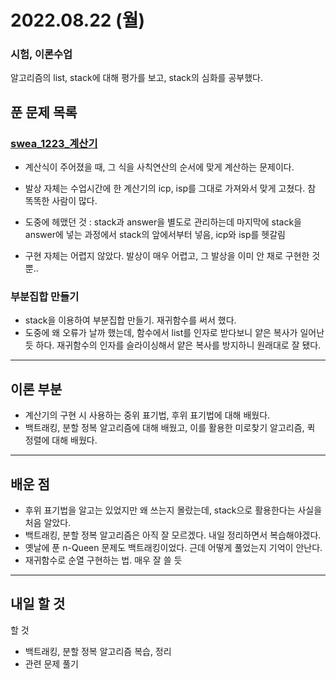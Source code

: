 # 2022.08.22 (월)

### 시험, 이론수업

알고리즘의 list, stack에 대해 평가를 보고, stack의 심화를 공부했다.

## 푼 문제 목록

### [swea_1223_계산기](https://swexpertacademy.com/main/code/problem/problemDetail.do?contestProbId=AV14nnAaAFACFAYD&categoryId=AV14nnAaAFACFAYD&categoryType=CODE&problemTitle=1223&orderBy=FIRST_REG_DATETIME&selectCodeLang=ALL&select-1=&pageSize=10&pageIndex=1&&&&&&&&&)

- 계산식이 주어졌을 때, 그 식을 사칙연산의 순서에 맞게 계산하는 문제이다.

- 발상 자체는 수업시간에 한 계산기의 icp, isp를 그대로 가져와서 맞게 고쳤다. 참 똑똑한 사람이 많다.

- 도중에 헤맸던 것 : stack과 answer을 별도로 관리하는데 마지막에 stack을 answer에 넣는 과정에서 stack의 앞에서부터 넣음, icp와 isp를 헷갈림

- 구현 자체는 어렵지 않았다. 발상이 매우 어렵고, 그 발상을 이미 안 채로 구현한 것 뿐..


### 부분집합 만들기

- stack을 이용하여 부분집합 만들기. 재귀함수를 써서 했다.
- 도중에 왜 오류가 날까 했는데, 함수에서 list를 인자로 받다보니 얕은 복사가 일어난 듯 하다. 재귀함수의 인자를 슬라이싱해서 얕은 복사를 방지하니 원래대로 잘 됐다.

---

## 이론 부분

- 계산기의 구현 시 사용하는 중위 표기법, 후위 표기법에 대해 배웠다.
- 백트래킹, 분할 정복 알고리즘에 대해 배웠고, 이를 활용한 미로찾기 알고리즘, 퀵 정렬에 대해 배웠다.

---

## 배운 점

- 후위 표기법을 알고는 있었지만 왜 쓰는지 몰랐는데, stack으로 활용한다는 사실을 처음 알았다.
- 백트래킹, 분할 정복 알고리즘은 아직 잘 모르겠다. 내일 정리하면서 복습해야겠다.
- 옛날에 푼 n-Queen 문제도 백트래킹이었다. 근데 어떻게 풀었는지 기억이 안난다.
- 재귀함수로 순열 구현하는 법. 매우 잘 쓸 듯


---

## 내일 할 것

할 것

- 백트래킹, 분할 정복 알고리즘 복습, 정리
- 관련 문제 풀기
